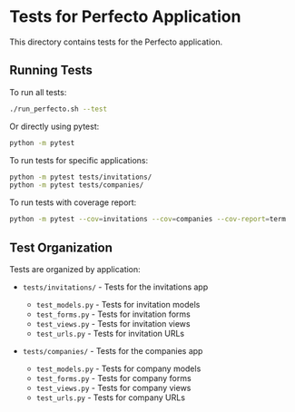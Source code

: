 # Tests for Perfecto Application

This directory contains tests for the Perfecto application.

## Running Tests

To run all tests:

```bash
./run_perfecto.sh --test
```

Or directly using pytest:

```bash
python -m pytest
```

To run tests for specific applications:

```bash
python -m pytest tests/invitations/
python -m pytest tests/companies/
```

To run tests with coverage report:

```bash
python -m pytest --cov=invitations --cov=companies --cov-report=term
```

## Test Organization

Tests are organized by application:

- `tests/invitations/` - Tests for the invitations app
  - `test_models.py` - Tests for invitation models
  - `test_forms.py` - Tests for invitation forms
  - `test_views.py` - Tests for invitation views
  - `test_urls.py` - Tests for invitation URLs

- `tests/companies/` - Tests for the companies app
  - `test_models.py` - Tests for company models
  - `test_forms.py` - Tests for company forms
  - `test_views.py` - Tests for company views
  - `test_urls.py` - Tests for company URLs
